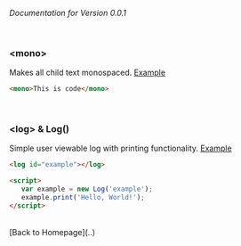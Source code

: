 *Documentation for Version 0.0.1*

<br>

### **\<mono\>**
Makes all child text monospaced. [Example](../e/mono.html)
```html
<mono>This is code</mono>
```

<br>

### **\<log\>** & **Log()**
Simple user viewable log with printing functionality. [Example](../e/legacy/log.html)
```html
<log id="example"></log>

<script>
   var example = new Log('example');
   example.print('Hello, World!');
</script>
```

<br>
[Back to Homepage](..)